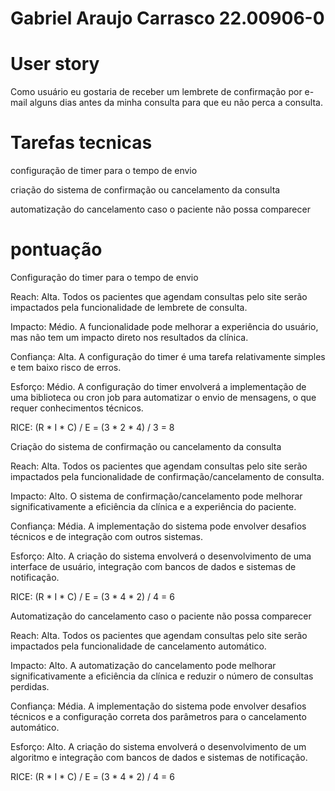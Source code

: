 # Gabriel Araujo Carrasco 22.00906-0

# User story

Como usuário 
eu gostaria de receber um lembrete de confirmação por e-mail alguns dias antes da minha consulta
para que eu não perca a consulta.

# Tarefas tecnicas

configuração de timer para o tempo de envio

criação do sistema de confirmação ou cancelamento da consulta

automatização do cancelamento caso o paciente não possa comparecer

# pontuação

Configuração do timer para o tempo de envio

Reach: Alta. Todos os pacientes que agendam consultas pelo site serão impactados pela funcionalidade de lembrete de consulta.

Impacto: Médio. A funcionalidade pode melhorar a experiência do usuário, mas não tem um impacto direto nos resultados da clínica.

Confiança: Alta. A configuração do timer é uma tarefa relativamente simples e tem baixo risco de erros.

Esforço: Médio. A configuração do timer envolverá a implementação de uma biblioteca ou cron job para automatizar o envio de mensagens, o que requer conhecimentos técnicos.

RICE: (R * I * C) / E = (3 * 2 * 4) / 3 = 8



Criação do sistema de confirmação ou cancelamento da consulta

Reach: Alta. Todos os pacientes que agendam consultas pelo site serão impactados pela funcionalidade de confirmação/cancelamento de consulta.

Impacto: Alto. O sistema de confirmação/cancelamento pode melhorar significativamente a eficiência da clínica e a experiência do paciente.

Confiança: Média. A implementação do sistema pode envolver desafios técnicos e de integração com outros sistemas.

Esforço: Alto. A criação do sistema envolverá o desenvolvimento de uma interface de usuário, integração com bancos de dados e sistemas de notificação.

RICE: (R * I * C) / E = (3 * 4 * 2) / 4 = 6

Automatização do cancelamento caso o paciente não possa comparecer

Reach: Alta. Todos os pacientes que agendam consultas pelo site serão impactados pela funcionalidade de cancelamento automático.

Impacto: Alto. A automatização do cancelamento pode melhorar significativamente a eficiência da clínica e reduzir o número de consultas perdidas.

Confiança: Média. A implementação do sistema pode envolver desafios técnicos e a configuração correta dos parâmetros para o cancelamento automático.

Esforço: Alto. A criação do sistema envolverá o desenvolvimento de um algoritmo e integração com bancos de dados e sistemas de notificação.

RICE: (R * I * C) / E = (3 * 4 * 2) / 4 = 6
